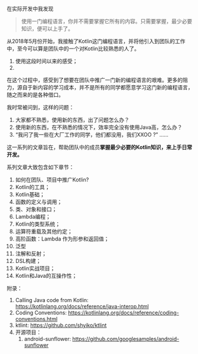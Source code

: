 在实际开发中我发现
> 使用一门编程语言，你并不需要掌握它所有的内容。只需要掌握，最少必要知识，便可以上手了。

从2018年5月份开始，我接触了Kotlin这门编程语言，并将他引入到团队的工作中，至今可以算是团队中的一个对Kotlin比较熟悉的人了。

1. 使用这段时间以来的感受；
2. 

在这个过程中，感受到了想要在团队中推广一门新的编程语言的艰难。更多的阻力，源自于新内容的学习成本，并不是所有的同学都愿意学习这门新的编程语言，随之而来的是各种借口。

我时常被问到，这样的问题：

1. 大家都不熟悉，使用新的东西，出了问题怎么办？
2. 使用新的东西，在不熟悉的情况下，效率完全没有使用Java高，怎么办？
3. “我问了我一些在大厂工作的同学，他们都没用，我们XXOO ?”
......

这一系列的文章旨在，帮助团队中的成员**掌握最少必要的Kotlin知识，来上手日常开发。**

系列文章大致包含如下章节：

1. 如何在团队、项目中推广Kotlin?
2. Kotlin的工具；
3. Kotlin基础；
4. 函数的定义与调用；
5. 类、对象和接口；
6. Lambda编程；
7. Kotlin的类型系统；
8. 运算符重载及其他约定；
9. 高阶函数：Lambda 作为形参和返回值；
10. 泛型
11. 注解和反射；
12. DSL构建；
13. Kotlin实战项目；
14. Kotlin和Java的互操作性；

附录：
1. Calling Java code from Kotlin: https://kotlinlang.org/docs/reference/java-interop.html
2. Coding Conventions: https://kotlinlang.org/docs/reference/coding-conventions.html
3. ktlint: https://github.com/shyiko/ktlint
4. 开源项目：
    1. android-sunflower: https://github.com/googlesamples/android-sunflower

